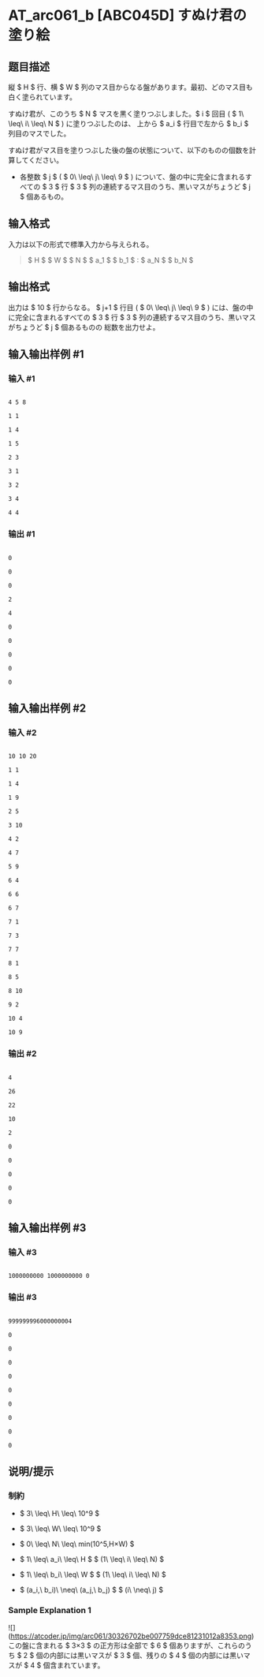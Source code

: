 # AT_arc061_b [ABC045D] すぬけ君の塗り絵

## 题目描述

[problemUrl]: https://atcoder.jp/contests/abc045/tasks/arc061_b

縦 $ H $ 行、横 $ W $ 列のマス目からなる盤があります。最初、どのマス目も白く塗られています。

すぬけ君が、このうち $ N $ マスを黒く塗りつぶしました。$ i $ 回目 ( $ 1\ \leq\ i\ \leq\ N $ ) に塗りつぶしたのは、 上から $ a_i $ 行目で左から $ b_i $ 列目のマスでした。

すぬけ君がマス目を塗りつぶした後の盤の状態について、以下のものの個数を計算してください。

- 各整数 $ j $ ( $ 0\ \leq\ j\ \leq\ 9 $ ) について、盤の中に完全に含まれるすべての $ 3 $ 行 $ 3 $ 列の連続するマス目のうち、黒いマスがちょうど $ j $ 個あるもの。

## 输入格式

入力は以下の形式で標準入力から与えられる。

> $ H $ $ W $ $ N $ $ a_1 $ $ b_1 $ : $ a_N $ $ b_N $

## 输出格式

出力は $ 10 $ 行からなる。 $ j+1 $ 行目 ( $ 0\ \leq\ j\ \leq\ 9 $ ) には、盤の中に完全に含まれるすべての $ 3 $ 行 $ 3 $ 列の連続するマス目のうち、黒いマスがちょうど $ j $ 個あるものの 総数を出力せよ。

## 输入输出样例 #1

### 输入 #1

```
4 5 8
1 1
1 4
1 5
2 3
3 1
3 2
3 4
4 4
```

### 输出 #1

```
0
0
0
2
4
0
0
0
0
0
```

## 输入输出样例 #2

### 输入 #2

```
10 10 20
1 1
1 4
1 9
2 5
3 10
4 2
4 7
5 9
6 4
6 6
6 7
7 1
7 3
7 7
8 1
8 5
8 10
9 2
10 4
10 9
```

### 输出 #2

```
4
26
22
10
2
0
0
0
0
0
```

## 输入输出样例 #3

### 输入 #3

```
1000000000 1000000000 0
```

### 输出 #3

```
999999996000000004
0
0
0
0
0
0
0
0
0
```

## 说明/提示

### 制約

- $ 3\ \leq\ H\ \leq\ 10^9 $
- $ 3\ \leq\ W\ \leq\ 10^9 $
- $ 0\ \leq\ N\ \leq\ min(10^5,H×W) $
- $ 1\ \leq\ a_i\ \leq\ H $ $ (1\ \leq\ i\ \leq\ N) $
- $ 1\ \leq\ b_i\ \leq\ W $ $ (1\ \leq\ i\ \leq\ N) $
- $ (a_i,\ b_i)\ \neq\ (a_j,\ b_j) $ $ (i\ \neq\ j) $

### Sample Explanation 1

!\[\](https://atcoder.jp/img/arc061/30326702be007759dce81231012a8353.png) この盤に含まれる $ 3×3 $ の正方形は全部で $ 6 $ 個ありますが、これらのうち $ 2 $ 個の内部には黒いマスが $ 3 $ 個、残りの $ 4 $ 個の内部には黒いマスが $ 4 $ 個含まれています。